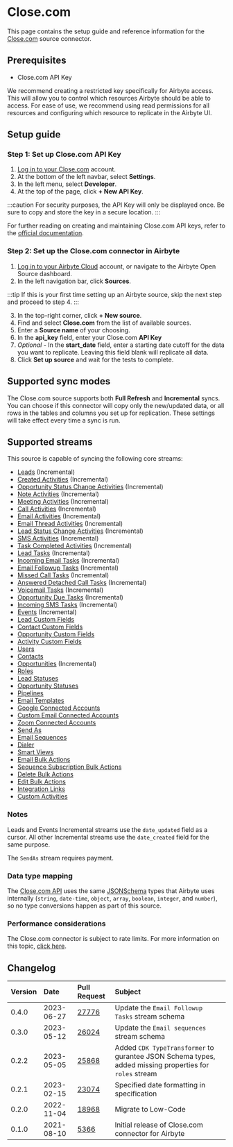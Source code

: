 # Close.com

This page contains the setup guide and reference information for the [Close.com](https://www.close.com/) source connector.

## Prerequisites

* Close.com API Key

We recommend creating a restricted key specifically for Airbyte access. This will allow you to control which resources Airbyte should be able to access. For ease of use, we recommend using read permissions for all resources and configuring which resource to replicate in the Airbyte UI.

## Setup guide

### Step 1: Set up Close.com API Key
1. [Log in to your Close.com](https://www.close.com) account.
2. At the bottom of the left navbar, select **Settings**.
3. In the left menu, select **Developer**.
4. At the top of the page, click **+ New API Key**.

:::caution
For security purposes, the API Key will only be displayed once. Be sure to copy and store the key in a secure location.
:::

For further reading on creating and maintaining Close.com API keys, refer to the 
[official documentation](https://help.close.com/docs/api-keys-oauth).

### Step 2: Set up the Close.com connector in Airbyte

1. [Log in to your Airbyte Cloud](https://cloud.airbyte.com/workspaces) account, or navigate to the Airbyte Open Source dashboard.
2. In the left navigation bar, click **Sources**.

:::tip
If this is your first time setting up an Airbyte source, skip the next step and proceed to step 4.
:::

3. In the top-right corner, click **+ New source**.
4. Find and select **Close.com** from the list of available sources.
5. Enter a **Source name** of your choosing.
6. In the **api_key** field, enter your Close.com **API Key**
7. *Optional* - In the **start_date** field, enter a starting date cutoff for the data you want to replicate.  Leaving this field blank will replicate all data.
8. Click **Set up source** and wait for the tests to complete.

## Supported sync modes

The Close.com source supports both **Full Refresh** and **Incremental** syncs. You can choose if this connector will copy only the new/updated data, or all rows in the tables and columns you set up for replication. These settings will take effect every time a sync is run.

## Supported streams

This source is capable of syncing the following core streams:

* [Leads](https://developer.close.com/#leads) \(Incremental\)
* [Created Activities](https://developer.close.com/#activities-list-or-filter-all-created-activities) \(Incremental\)
* [Opportunity Status Change Activities](https://developer.close.com/#activities-list-or-filter-all-opportunitystatuschange-activities) \(Incremental\)
* [Note Activities](https://developer.close.com/#activities-list-or-filter-all-note-activities) \(Incremental\)
* [Meeting Activities](https://developer.close.com/#activities-list-or-filter-all-meeting-activities) \(Incremental\)
* [Call Activities](https://developer.close.com/#activities-list-or-filter-all-call-activities) \(Incremental\)
* [Email Activities](https://developer.close.com/#activities-list-or-filter-all-email-activities) \(Incremental\)
* [Email Thread Activities](https://developer.close.com/#activities-list-or-filter-all-emailthread-activities) \(Incremental\)
* [Lead Status Change Activities](https://developer.close.com/#activities-list-or-filter-all-leadstatuschange-activities) \(Incremental\)
* [SMS Activities](https://developer.close.com/#activities-list-or-filter-all-sms-activities) \(Incremental\)
* [Task Completed Activities](https://developer.close.com/#activities-list-or-filter-all-taskcompleted-activities) \(Incremental\)
* [Lead Tasks](https://developer.close.com/#tasks) \(Incremental\)
* [Incoming Email Tasks](https://developer.close.com/#tasks) \(Incremental\)
* [Email Followup Tasks](https://developer.close.com/#tasks) \(Incremental\)
* [Missed Call Tasks](https://developer.close.com/#tasks) \(Incremental\)
* [Answered Detached Call Tasks](https://developer.close.com/#tasks) \(Incremental\)
* [Voicemail Tasks](https://developer.close.com/#tasks) \(Incremental\)
* [Opportunity Due Tasks](https://developer.close.com/#tasks) \(Incremental\)
* [Incoming SMS Tasks](https://developer.close.com/#tasks) \(Incremental\)
* [Events](https://developer.close.com/#event-log) \(Incremental\)
* [Lead Custom Fields](https://developer.close.com/#custom-fields-list-all-the-lead-custom-fields-for-your-organization)
* [Contact Custom Fields](https://developer.close.com/#custom-fields-list-all-the-contact-custom-fields-for-your-organization)
* [Opportunity Custom Fields](https://developer.close.com/#custom-fields-list-all-the-opportunity-custom-fields-for-your-organization) 
* [Activity Custom Fields](https://developer.close.com/#custom-fields-list-all-the-activity-custom-fields-for-your-organization) 
* [Users](https://developer.close.com/#users) 
* [Contacts](https://developer.close.com/#contacts) 
* [Opportunities](https://developer.close.com/#opportunities) \(Incremental\)
* [Roles](https://developer.close.com/#roles) 
* [Lead Statuses](https://developer.close.com/#lead-statuses) 
* [Opportunity Statuses](https://developer.close.com/#opportunity-statuses) 
* [Pipelines](https://developer.close.com/#pipelines) 
* [Email Templates](https://developer.close.com/#email-templates) 
* [Google Connected Accounts](https://developer.close.com/#connected-accounts) 
* [Custom Email Connected Accounts](https://developer.close.com/#connected-accounts) 
* [Zoom Connected Accounts](https://developer.close.com/#connected-accounts) 
* [Send As](https://developer.close.com/#send-as) 
* [Email Sequences](https://developer.close.com/#email-sequences) 
* [Dialer](https://developer.close.com/#dialer) 
* [Smart Views](https://developer.close.com/#smart-views) 
* [Email Bulk Actions](https://developer.close.com/#bulk-actions-list-bulk-emails) 
* [Sequence Subscription Bulk Actions](https://developer.close.com/#bulk-actions-list-bulk-sequence-subscriptions) 
* [Delete Bulk Actions](https://developer.close.com/#bulk-actions-list-bulk-deletes) 
* [Edit Bulk Actions](https://developer.close.com/#bulk-actions-list-bulk-edits) 
* [Integration Links](https://developer.close.com/#integration-links) 
* [Custom Activities](https://developer.close.com/#custom-activities) 

### Notes

Leads and Events Incremental streams use the `date_updated` field as a cursor. All other Incremental streams use the `date_created` field for the same purpose.

The `SendAs` stream requires payment.

### Data type mapping

The [Close.com API](https://developer.close.com/) uses the same [JSONSchema](https://json-schema.org/understanding-json-schema/reference/index.html) types that Airbyte uses internally (`string`, `date-time`, `object`, `array`, `boolean`, `integer`, and `number`), so no type conversions happen as part of this source.

### Performance considerations

The Close.com connector is subject to rate limits. For more information on this topic,
[click here](https://developer.close.com/topics/rate-limits/).

## Changelog

| Version | Date       | Pull Request                                             | Subject                                                                                                |
|:--------|:-----------|:---------------------------------------------------------|:-------------------------------------------------------------------------------------------------------|
| 0.4.0   | 2023-06-27 | [27776](https://github.com/airbytehq/airbyte/pull/27776) | Update the `Email Followup Tasks` stream schema                                                        |
| 0.3.0   | 2023-05-12 | [26024](https://github.com/airbytehq/airbyte/pull/26024) | Update the `Email sequences` stream schema                                                             |
| 0.2.2   | 2023-05-05 | [25868](https://github.com/airbytehq/airbyte/pull/25868) | Added `CDK TypeTransformer` to gurantee JSON Schema types, added missing properties for `roles` stream |
| 0.2.1   | 2023-02-15 | [23074](https://github.com/airbytehq/airbyte/pull/23074) | Specified date formatting in specification                                                             |
| 0.2.0   | 2022-11-04 | [18968](https://github.com/airbytehq/airbyte/pull/18968) | Migrate to Low-Code                                                                                    |
| 0.1.0   | 2021-08-10 | [5366](https://github.com/airbytehq/airbyte/pull/5366)   | Initial release of Close.com connector for Airbyte                                                     |


